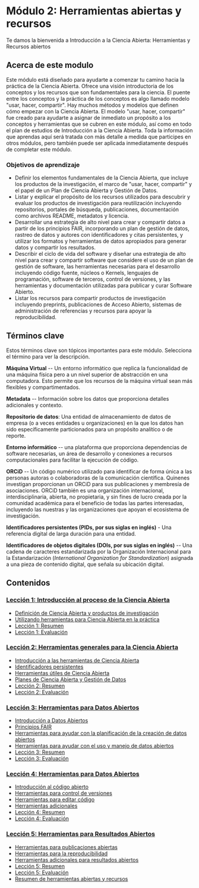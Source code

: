 # Módulo 2: Herramientas abiertas y recursos

Te damos la bienvenida a Introducción a la Ciencia Abierta: Herramientas y Recursos abiertos

## Acerca de este modulo

Este módulo está diseñado para ayudarte a comenzar tu camino hacia la práctica de la Ciencia Abierta. Ofrece una visión introductoria de los conceptos y los recursos que son fundamentales para la ciencia. El puente entre los conceptos y la práctica de los conceptos es algo llamado modelo "usar, hacer, compartir". Hay muchos métodos y modelos que definen cómo empezar con la Ciencia Abierta. El modelo "usar, hacer, compartir" fue creado para ayudarte a asignar de inmediato un propósito a los conceptos y herramientas que se cubren en este módulo, así como en todo el plan de estudios de Introducción a la Ciencia Abierta. Toda la información que aprendas aquí será tratada con más detalle a medida que participes en otros módulos, pero también puede ser aplicada inmediatamente después de completar este módulo.

### Objetivos de aprendizaje

-   Definir los elementos fundamentales de la Ciencia Abierta, que incluye los productos de la investigación, el marco de "usar, hacer, compartir" y el papel de un Plan de Ciencia Abierta y Gestión de Datos.
-   Listar y explicar el propósito de los recursos utilizados para descubrir y evaluar los productos de investigación para reutilización incluyendo repositorios, portales de búsqueda, publicaciones, documentación como archivos README, metadatos y licencia.
-   Desarrollar una estrategia de alto nivel para crear y compartir datos a partir de los principios FAIR, incorporando un plan de gestión de datos, rastreo de datos y autores con identificadores y citas persistentes, y utilizar los formatos y herramientas de datos apropiados para generar datos y compartir los resultados.
-   Describir el ciclo de vida del software y diseñar una estrategia de alto nivel para crear y compartir software que considere el uso de un plan de gestión de software, las herramientas necesarias para el desarrollo incluyendo código fuente, núcleos o Kernels, lenguajes de programación, software de terceros, control de versiones, y las herramientas y documentación utilizadas para publicar y curar Software Abierto.
-   Listar los recursos para compartir productos de investigación incluyendo preprints, publicaciones de Acceso Abierto, sistemas de administración de referencias y recursos para apoyar la reproducibilidad.

## Términos clave

Estos términos clave son tópicos importantes para este módulo. Selecciona el término para ver la descripción.

**Máquina Virtual** -- Un entorno informático que replica la funcionalidad de una máquina física pero a un nivel superior de abstracción en una computadora. Esto permite que los recursos de la máquina virtual sean más flexibles y compartimentados.

**Metadata** -- Información sobre los datos que proporciona detalles adicionales y contexto.

**Repositorio de datos**: Una entidad de almacenamiento de datos de empresa (o a veces entidades u organizaciones) en la que los datos han sido específicamente particionados para un propósito analítico o de reporte.

**Entorno informático** -- una plataforma que proporciona dependencias de software necesarias, un área de desarrollo y conexiones a recursos computacionales para facilitar la ejecución de código.

**ORCiD** -- Un código numérico utilizado para identificar de forma única a las personas autoras o colaboradoras de la comunicación científica. Quinenes investigan proporcionan un ORCiD para sus publicaciones y membresía de asociaciones. ORCiD también es una organización internacional, interdisciplinaria, abierta, no propietaria, y sin fines de lucro creada por la comunidad académica para el beneficio de todas las partes interesadas, incluyendo las nuestras y las organizaciones que apoyan el ecosistema de investigación.

**Identificadores persistentes (PIDs, por sus siglas en inglés)** - Una referencia digital de larga duración para una entidad.

**Identificadores de objetos digitales (DOIs, por sus siglas en inglés)** -- Una cadena de caracteres estandarizada por la Organización Internacional para la Estandarización (*International Organization for Standardization*) asignada a una pieza de contenido digital, que señala su ubicación digital.

## Contenidos

### [Lección 1: Introducción al proceso de la Ciencia Abierta](./Lesson_1)

-   [Definición de Ciencia Abierta y productos de investigación](./Lesson_1#definicion-de-ciencia-abierta-y-productos-de-investigacion)
-   [Utilizando herramientas para Ciencia Abierta en la práctica](./Lesson_1#utilizando-herramientas-para-ciencia-abierta-en-la-practica)
-   [Lección 1: Resumen](./Lesson_1#leccion-1-resumen)
-   [Lección 1: Evaluación](./Lesson_1#leccion-1-evaluacion)

### [Lección 2: Herramientas generales para la Ciencia Abierta](./Module_2/Lesson_2)

-   [Introducción a las herramientas de Ciencia Abierta](./Lesson_2#introduccion-herramientas-ciencia-abierta)
-   [Identificadores persistentes](./Lesson_2#identificadores-persistentes)
-   [Herramientas útiles de Ciencia Abierta](./Lesson_2#herramientas-utiles-ciencia-abierta)
-   [Planes de Ciencia Abierta y Gestión de Datos](./Lesson_2#planes-ciencia-abierta-gestion-datos)
-   [Lección 2: Resumen](./Lesson_2#leccion-2-resumen)
-   [Lección 2: Evaluación](./Lesson_2#leccion-2-evaluacion)

### [Lección 3: Herramientas para Datos Abiertos](./Lesson_3)

-   [Introducción a Datos Abiertos](./Lesson_3#introduccion-datos-abiertos)
-   [Principios FAIR](./Lesson_3#principios-FAIR)
-   [Herramientas para ayudar con la planificación de la creación de datos abiertos](./Lesson_3#herramientas-ayudar-creacion-datos-abiertos)
-   [Herramientas para ayudar con el uso y manejo de datos abiertos](./Lesson_3#herramientas-ayudar-uso-manejo-datos-abiertos)
-   [Lección 3: Resumen](./Lesson_3#leccion-3-resumen)
-   [Lección 3: Evaluación](./Lesson_3#leccion-3-evaluacion)

### [Lección 4: Herramientas para Datos Abiertos](./Lesson_4)

-   [Introducción al código abierto](./Lesson_4#introduccion-codigo-abierto)
-   [Herramientas para control de versiones](./Lesson_4#herramientas-control-versiones)
-   [Herramientas para editar código](./Lesson_4#herramientas-editar-codigo)
-   [Herramientas adicionales](./Lesson_4#herramientas-adicionales)
-   [Lección 4: Resumen](./Lesson_4#leccion-4-resumen)
-   [Lección 4: Evaluación](./Lesson_4#leccion-4-evaluacion)

### [Lección 5: Herramientas para Resultados Abiertos](./Lesson_5)

-   [Herramientas para publicaciones abiertas](./Lesson_5#herramientas-publicaciones-abiertas)
-   [Herramientas para la reproducibilidad](./Lesson_5#herramientas-reproducibilidad)
-   [Herramientas adicionales para resultados abiertos](./Lesson_5#herramientas-adicionales-resultados-abiertos)
-   [Lección 5: Resumen](./Lesson_5#leccion-5-resumen)
-   [Lección 5: Evaluación](./Lesson_5#leccion-5-evaluacion)
-   [Resumen de herramientas abiertas y recursos](./Lesson_5#resumen-herramientas-recursos)
